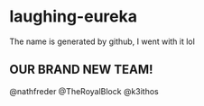 # laughing-eureka
The name is generated by github, I went with it lol


## OUR BRAND NEW TEAM!
@nathfreder
@TheRoyalBlock
@k3ithos
